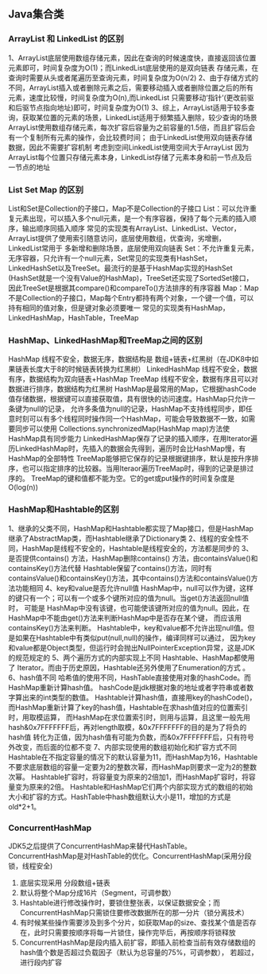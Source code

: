 ## Java集合类

### ArrayList 和 LinkedList 的区别

1、ArrayList底层使用数组存储元素，因此在查询的时候速度快，直接返回该位置元素即可，时间复杂度为O(1)；而LinkedList底层使用的是双向链表
存储元素，在查询时需要从头或者尾遍历至查询元素，时间复杂度为O(n/2)
2、由于存储方式的不同，ArrayList插入或者删除元素之后，需要移动插入或者删除位置之后的所有元素，速度比较慢，时间复杂度为O(n),而LinkedList
只需要移动‘指针’(更改前驱和后驱节点指向地址)即可，时间复杂度为O(1)
3、综上，ArrayList适用于较多查询，获取某位置的元素的场景，LinkedList适用于频繁插入删除，较少查询的场景
ArrayList使用数组存储元素，每次扩容后容量为之前容量的1.5倍，而且扩容后会有一个复制所有元素的操作，会比较费时间；
由于LinkedList使用双向链表存储数据，因此不需要扩容机制
考虑到空间LinkedList使用空间大于ArrayList 因为ArrayList每个位置只存储元素本身，LinkedList存储了元素本身和前一节点及后一节点的地址

### List Set Map 的区别

List和Set是Collection的子接口，Map不是Collection的子接口
List：可以允许重复元素出现，可以插入多个null元素，是一个有序容器，保持了每个元素的插入顺序，输出顺序同插入顺序
	常见的实现类有ArrayList、LinkedList、Vector，ArrayList提供了使用索引随意访问，底层使用数组，优查询，劣增删，LinkedList常用于
	多新增和删除场景，底层使用双向链表
Set：不允许重复元素，无序容器，只允许有一个null元素，Set常见的实现类有HashSet，LinkedHashSet以及TreeSet。最流行的是基于HashMap实现的HashSet
	(HashSet就是一个没有Value的HashMap)，TreeSet还实现了SortedSet接口，因此TreeSet是根据其compare()和compareTo()方法排序的有序容器
Map：Map不是Collection的子接口，Map每个Entry都持有两个对象，一个键一个值，可以持有相同的值对象，但是键对象必须要唯一
	常见的实现类有HashMap，LinkedHashMap，HashTable，TreeMap

### HashMap、LinkedHashMap和TreeMap之间的区别

HashMap 线程不安全，数据无序，数据结构是 数组+链表+红黑树（在JDK8中如果链表长度大于8的时候链表转换为红黑树）
LinkedHashMap 线程不安全，数据有序，数据结构为双向链表+HashMap
TreeMap 线程不安全，数据有序且可以对数据进行排序，数据结构为红黑树
HashMap是最常用的Map，它根据hashCode值存储数据，根据键可以直接获取值，具有很快的访问速度。HashMap只允许一条键为null的记录，
允许多条值为null的记录，HashMap不支持线程同步，即任意时刻可以有多个线程同时操作同一个HashMap，可能会导致数据不一致，如需要同步可以使用
Collections.synchronizedMap(HashMap map)方法使HashMap具有同步能力
LinkedHashMap保存了记录的插入顺序，在用Iterator遍历LinkedHashMap时，先插入的数据会先得到，遍历时会比HashMap慢，有HashMap的全部特性
TreeMap能够把它保存的记录根据键排序，默认是按升序排序，也可以指定排序的比较器。当用Iteraor遍历TreeMap时，得到的记录是排过序的。
TreeMap的键和值都不能为空。它的get或put操作的时间复杂度是O(log(n))

### HashMap和Hashtable的区别

1、继承的父类不同，HashMap和Hashtable都实现了Map接口，但是HashMap继承了AbstractMap类，而Hashtable继承了Dictionary类
2、线程的安全性不同，HashMap是线程不安全的，Hashtable是线程安全的，方法都是同步的
3、是否提供contains() 方法，HashMap删除contains() 方法，由containsValue()和containsKey()方法代替
	Hashtable保留了contains()方法，同时有containsValue()和containsKey()方法，其中contains()方法和containsValue()方法功能相同
4、key和value是否允许null值
	HashMap中，null可以作为键，这样的键只有一个；可以有一个或多个键所对应的值为null。当get()方法返回null值时，
	可能是 HashMap中没有该键，也可能使该键所对应的值为null。因此，在HashMap中不能由get()方法来判断HashMap中是否存在某个键，
	而应该用containsKey()方法来判断。
	Hashtable中，key和value都不允许出现null值。但是如果在Hashtable中有类似put(null,null)的操作，编译同样可以通过，
	因为key和value都是Object类型，但运行时会抛出NullPointerException异常，这是JDK的规范规定的
5、两个遍历方式的内部实现上不同
    Hashtable、HashMap都使用了 Iterator。而由于历史原因，Hashtable还另外使用了Enumeration的方式 。
6、hash值不同
      哈希值的使用不同，HashTable直接使用对象的hashCode。而HashMap重新计算hash值。
      hashCode是jdk根据对象的地址或者字符串或者数字算出来的int类型的数值。
      Hashtable计算hash值，直接用key的hashCode()，而HashMap重新计算了key的hash值，Hashtable在求hash值对应的位置索引时，用取模运算，
	  而HashMap在求位置索引时，则用与运算，且这里一般先用hash&0x7FFFFFFF后，再对length取模，&0x7FFFFFFF的目的是为了将负的hash值
	  转化为正值，因为hash值有可能为负数，而&0x7FFFFFFF后，只有符号外改变，而后面的位都不变
7、内部实现使用的数组初始化和扩容方式不同
      Hashtable在不指定容量的情况下的默认容量为11，而HashMap为16，Hashtable不要求底层数组的容量一定要为2的整数次幂，而HashMap则要求一定为2的整数次幂。
      Hashtable扩容时，将容量变为原来的2倍加1，而HashMap扩容时，将容量变为原来的2倍。
      Hashtable和HashMap它们两个内部实现方式的数组的初始大小和扩容的方式。HashTable中hash数组默认大小是11，增加的方式是 old*2+1。

### ConcurrentHashMap

JDK5之后提供了ConcurrentHashMap来替代HashTable。ConcurrentHashMap是对HashTable的优化。ConcurrentHashMap(采用分段锁，线程安全)

1. 底层实现采用 分段数组+链表
2. 默认将整个Map分成16片（Segment，可调参数）
3. Hashtable进行修改操作时，要锁住整张表，以保证数据安全；而ConcurrentHashMap只需锁住要修改数据所在的那一分片（锁分离技术）
4. 有时候某些操作需要涉及到多个分片，如获取Map的size、查找某个值是否存在，此时只需要按顺序将每一片锁住，操作完毕后，再按顺序将锁释放
5. ConcurrentHashMap是段内插入前扩容，即插入前检查当前有效存储数组的hash值个数是否超过负载因子（默认为总容量的75%，可调参数），
   若超过，进行段内扩容

